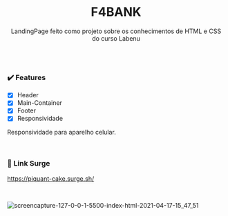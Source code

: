 <h1 align='center'>F4BANK</h1>
<p align='center'>LandingPage feito como projeto sobre os conhecimentos de HTML e CSS do curso Labenu</p>
<br /><br />



### :heavy_check_mark: Features 
- [x] Header
- [x] Main-Container
- [x] Footer
- [x] Responsividade 

Responsividade para aparelho celular.
<br />

<br />

### :rocket: Link Surge 

https://piquant-cake.surge.sh/

<br />

![screencapture-127-0-0-1-5500-index-html-2021-04-17-15_47_51](https://user-images.githubusercontent.com/77966501/115124120-f472b100-9f96-11eb-9122-c8ed029515d7.png)
